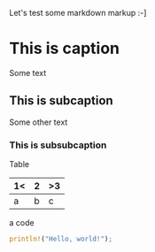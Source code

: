 Let's test some markdown markup :-]

# This is caption

Some text

## This is subcaption

Some other text

### This is subsubcaption

Table

1< | 2 | >3
---|---|---
a  | b | c

a code

```rust
println!("Hello, world!");
```
